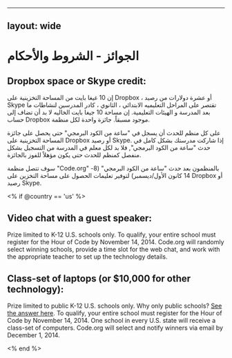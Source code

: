 * * *

## layout: wide

# الجوائز - الشروط والأحكام

## Dropbox space or Skype credit:

إن 10 غيغا بايت من المساحة التخزينية على Dropbox ، أو عشرة دولارات من رصيد Skype تقتصر على المراحل التعليميه الابتدائي ، الثانوي ، كادر المدرسين لنشاطات ما بعد المدرسة و الهيئات التعليمية. إن مساحة 10 جيغا بايت الخاليه لا بد أن تضاف إلى حساب Dropbox موجود مسبقاً. جائزة واحدة لكل منظمة.

على كل منظم للحدث أن يسجل في "ساعة من الكود البرمجي" حتى يحصل على جائزة المساحة التخزينية على Dropbox أو رصيد Skype. إذا شاركت مدرستك بشكل كامل في حدث "ساعة من الكود البرمجي", فلا بد لكل معلم في المدرسة من التسجيل بشكل منفصل كمنظم للحدث حتى يكون مؤهلاً للفوز بالجائزة.

سوف تتصل منظمة "Code.org" بالمنظمون بعد حدث "ساعة من الكود البرمجي" (8-14 كانون الأول/ديسمبر) لتوفير تعليمات الحصول على مساحة التخزين على Dropbox أو رصيد Skype.

<% if @country == 'us' %>

## Video chat with a guest speaker:

Prize limited to K-12 U.S. schools only. To qualify, your entire school must register for the Hour of Code by November 14, 2014. Code.org will randomly select winning schools, provide a time slot for the web chat, and work with the appropriate teacher to set up the technology details.

## Class-set of laptops (or $10,000 for other technology):

Prize limited to public K-12 U.S. schools only. Why only public schools? [See the answer here][1]. To qualify, your entire school must register for the Hour of Code by November 14, 2014. One school in every U.S. state will receive a class-set of computers. Code.org will select and notify winners via email by December 1, 2014.

 [1]: http://www.hourofcode.com/us#faq

<% end %>